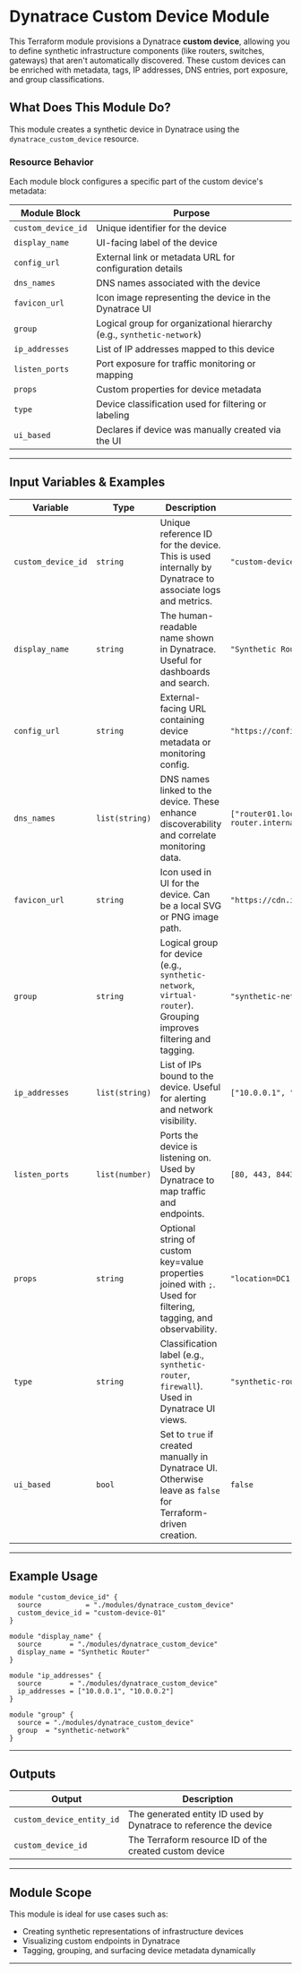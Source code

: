 
#  Dynatrace Custom Device Module

This Terraform module provisions a Dynatrace **custom device**, allowing you to define synthetic infrastructure components (like routers, switches, gateways) that aren't automatically discovered. These custom devices can be enriched with metadata, tags, IP addresses, DNS entries, port exposure, and group classifications.


##  What Does This Module Do?

This module creates a synthetic device in Dynatrace using the `dynatrace_custom_device` resource.

###  Resource Behavior

Each module block configures a specific part of the custom device's metadata:

| Module Block        | Purpose                                                              |
|---------------------|----------------------------------------------------------------------|
| `custom_device_id`  | Unique identifier for the device                                      |
| `display_name`      | UI-facing label of the device                                         |
| `config_url`        | External link or metadata URL for configuration details              |
| `dns_names`         | DNS names associated with the device                                  |
| `favicon_url`       | Icon image representing the device in the Dynatrace UI               |
| `group`             | Logical group for organizational hierarchy (e.g., `synthetic-network`)|
| `ip_addresses`      | List of IP addresses mapped to this device                            |
| `listen_ports`      | Port exposure for traffic monitoring or mapping                      |
| `props`             | Custom properties for device metadata                                |
| `type`              | Device classification used for filtering or labeling                 |
| `ui_based`          | Declares if device was manually created via the UI                   |

---

##  Input Variables & Examples

| Variable | Type | Description | Default |
|---------|------|-------------|---------|
| `custom_device_id` | `string` | Unique reference ID for the device. This is used internally by Dynatrace to associate logs and metrics. | `"custom-device-01"` |
| `display_name` | `string` | The human-readable name shown in Dynatrace. Useful for dashboards and search. | `"Synthetic Router"` |
| `config_url` | `string` | External-facing URL containing device metadata or monitoring config. | `"https://config.devices.local/router01"` |
| `dns_names` | `list(string)` | DNS names linked to the device. These enhance discoverability and correlate monitoring data. | `["router01.local", "synthetic-router.internal"]` |
| `favicon_url` | `string` | Icon used in UI for the device. Can be a local SVG or PNG image path. | `"https://cdn.icons.local/router.svg"` |
| `group` | `string` | Logical group for device (e.g., `synthetic-network`, `virtual-router`). Grouping improves filtering and tagging. | `"synthetic-network"` |
| `ip_addresses` | `list(string)` | List of IPs bound to the device. Useful for alerting and network visibility. | `["10.0.0.1", "10.0.0.2"]` |
| `listen_ports` | `list(number)` | Ports the device is listening on. Used by Dynatrace to map traffic and endpoints. | `[80, 443, 8443]` |
| `props` | `string` | Optional string of custom key=value properties joined with `;`. Used for filtering, tagging, and observability. | `"location=DC1;role=router"` |
| `type` | `string` | Classification label (e.g., `synthetic-router`, `firewall`). Used in Dynatrace UI views. | `"synthetic-router"` |
| `ui_based` | `bool` | Set to `true` if created manually in Dynatrace UI. Otherwise leave as `false` for Terraform-driven creation. | `false` |

---

##  Example Usage

```hcl
module "custom_device_id" {
  source           = "./modules/dynatrace_custom_device"
  custom_device_id = "custom-device-01"
}

module "display_name" {
  source       = "./modules/dynatrace_custom_device"
  display_name = "Synthetic Router"
}

module "ip_addresses" {
  source       = "./modules/dynatrace_custom_device"
  ip_addresses = ["10.0.0.1", "10.0.0.2"]
}

module "group" {
  source = "./modules/dynatrace_custom_device"
  group  = "synthetic-network"
}
```


---

##  Outputs

| Output                    | Description                                                  |
|---------------------------|--------------------------------------------------------------|
| `custom_device_entity_id` | The generated entity ID used by Dynatrace to reference the device |
| `custom_device_id`        | The Terraform resource ID of the created custom device       |

---

##  Module Scope

This module is ideal for use cases such as:

- Creating synthetic representations of infrastructure devices
- Visualizing custom endpoints in Dynatrace
- Tagging, grouping, and surfacing device metadata dynamically

---

